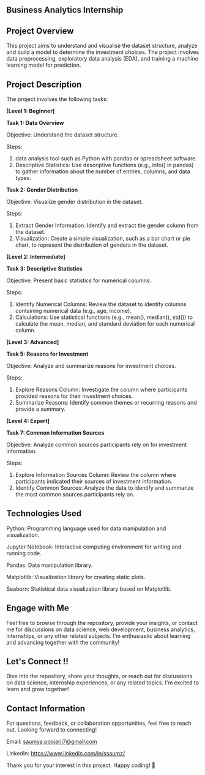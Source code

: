 ## Business Analytics Internship

## Project Overview
This project aims to understand and visualise the dataset structure, analyze and build a model to determine the investment choices. The project involves data preprocessing, exploratory data analysis (EDA), and training a machine learning model for prediction.

## Project Description
The project involves the following tasks:

**[Level 1: Beginner]**

**Task 1: Data Overview**

Objective: Understand the dataset structure.

Steps:
1. data analysis tool such as Python with pandas or spreadsheet software.
2. Descriptive Statistics: Use descriptive functions (e.g., info() in pandas) to gather information about the number of entries, columns, and data types.

**Task 2: Gender Distribution**

Objective: Visualize gender distribution in the dataset.

Steps:
1. Extract Gender Information: Identify and extract the gender column from the dataset.
2. Visualization: Create a simple visualization, such as a bar chart or pie chart, to represent the distribution of genders in the dataset.


**[Level 2: Intermediate]**

**Task 3: Descriptive Statistics**

Objective: Present basic statistics for numerical columns.

Steps:
1. Identify Numerical Columns: Review the dataset to identify columns containing numerical data (e.g., age, income).
2. Calculations: Use statistical functions (e.g., mean(), median(), std()) to calculate the mean, median, and standard deviation for each numerical column.


**[Level 3: Advanced]**

**Task 5: Reasons for Investment**

Objective: Analyze and summarize reasons for investment choices.

Steps:
1. Explore Reasons Column: Investigate the column where participants provided reasons for their investment choices.
2. Summarize Reasons: Identify common themes or recurring reasons and provide a summary.


**[Level 4: Expert]**

**Task 7: Common Information Sources**

Objective: Analyze common sources participants rely on for investment information.

Steps:
1. Explore Information Sources Column: Review the column where participants indicated their sources of investment information.
2. Identify Common Sources: Analyze the data to identify and summarize the most common sources participants rely on.

## Technologies Used
Python: Programming language used for data manipulation and visualization.

Jupyter Notebook: Interactive computing environment for writing and running code.

Pandas: Data manipulation library.

Matplotlib: Visualization library for creating static plots.

Seaborn: Statistical data visualization library based on Matplotlib.

## Engage with Me
Feel free to browse through the repository, provide your insights, or contact me for discussions on data science, web development, business analytics, internships, or any other related subjects. I'm enthusiastic about learning and advancing together with the community!

## Let's Connect !!
Dive into the repository, share your thoughts, or reach out for discussions on data science, internship experiences, or any related topics. I'm excited to learn and grow together!

## Contact Information
For questions, feedback, or collaboration opportunities, feel free to reach out. Looking forward to connecting!

Email: saumya.poojarii7@gmail.com

LinkedIn: https://www.linkedin.com/in/ssaumz/

Thank you for your interest in this project. Happy coding! 🚀
